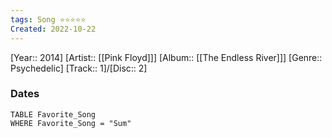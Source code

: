 ```yaml
---
tags: Song ⭐️⭐⭐⭐⭐
Created: 2022-10-22
---
```

[Year:: 2014]
[Artist:: [[Pink Floyd]]]
[Album:: [[The Endless River]]]
[Genre:: Psychedelic]
[Track:: 1]/[Disc:: 2]
### Dates
```dataview
TABLE Favorite_Song
WHERE Favorite_Song = "Sum"

```
